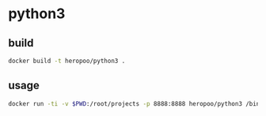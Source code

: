 # python3

## build
```sh
docker build -t heropoo/python3 .
```

## usage
```sh
docker run -ti -v $PWD:/root/projects -p 8888:8888 heropoo/python3 /bin/sh
```
